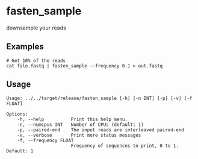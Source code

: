# fasten_sample

downsample your reads

## Examples

```
# Get 10% of the reads
cat file.fastq | fasten_sample --frequency 0.1 > out.fastq
```

## Usage

    Usage: ../../target/release/fasten_sample [-h] [-n INT] [-p] [-v] [-f FLOAT]
    
    Options:
        -h, --help          Print this help menu.
        -n, --numcpus INT   Number of CPUs (default: 1)
        -p, --paired-end    The input reads are interleaved paired-end
        -v, --verbose       Print more status messages
        -f, --frequency FLOAT
                            Frequency of sequences to print, 0 to 1. Default: 1
    
